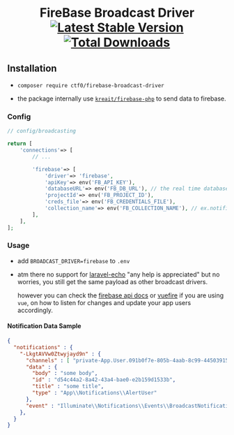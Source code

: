 <h1 align="center">
    FireBase Broadcast Driver
    <br>
    <a href="https://packagist.org/packages/ctf0/firebase-broadcast-driver"><img src="https://img.shields.io/packagist/v/ctf0/firebase-broadcast-driver.svg" alt="Latest Stable Version" /></a> <a href="https://packagist.org/packages/ctf0/firebase-broadcast-driver"><img src="https://img.shields.io/packagist/dt/ctf0/firebase-broadcast-driver.svg" alt="Total Downloads" /></a>
</h1>

## Installation

- `composer require ctf0/firebase-broadcast-driver`

- the package internally use [`kreait/firebase-php`](https://firebase-php.readthedocs.io/en/latest/) to send data to firebase.

### Config
```php
// config/broadcasting

return [
    'connections'=> [
        // ...

        'firebase'=> [
            'driver'=> 'firebase',
            'apiKey'=> env('FB_API_KEY'),
            'databaseURL'=> env('FB_DB_URL'), // the real time database url
            'projectId'=> env('FB_PROJECT_ID'),
            'creds_file'=> env('FB_CREDENTIALS_FILE'),
            'collection_name'=> env('FB_COLLECTION_NAME'), // ex.notifications
        ],
    ],
];
```

### Usage

- add `BROADCAST_DRIVER=firebase` to `.env`

- atm there no support for [laravel-echo](https://laravel.com/docs/5.8/broadcasting#installing-laravel-echo) "any help is appreciated" but no worries, you still get the same payload as other broadcast drivers.
   
   however you can check the [firebase api docs](https://firebase.google.com/docs/database/web/start) or [vuefire](https://github.com/vuejs/vuefire) if you are using `vue`, on how to listen for changes and update your app users accordingly.


#### Notification Data Sample
```json
{
  "notifications" : {
    "-LkgtAVVw0Ztwyjayd9n" : {
      "channels" : [ "private-App.User.091b0f7e-805b-4aab-8c99-445039157783" ],
      "data" : {
        "body" : "some body",
        "id" : "d54c44a2-8a42-43a4-bae0-e2b159d1533b",
        "title" : "some title",
        "type" : "App\\Notifications\\AlertUser"
      },
      "event" : "Illuminate\\Notifications\\Events\\BroadcastNotificationCreated"
    },
  }
}
```
